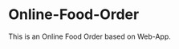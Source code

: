 # Online-Food-Order

This is an Online Food Order based on Web-App.



















































